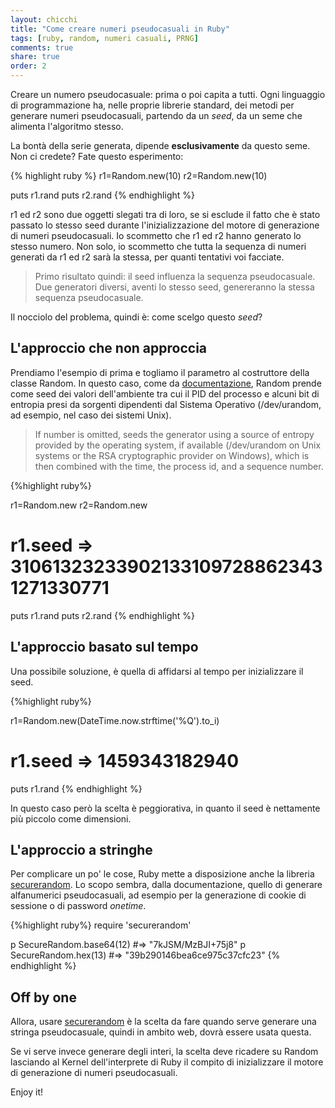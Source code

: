 ```yaml
---
layout: chicchi
title: "Come creare numeri pseudocasuali in Ruby"
tags: [ruby, random, numeri casuali, PRNG]
comments: true
share: true
order: 2
---
```


Creare un numero pseudocasuale: prima o poi capita a tutti. Ogni linguaggio di
programmazione ha, nelle proprie librerie standard, dei metodi per generare
numeri pseudocasuali, partendo da un _seed_, da un seme che alimenta
l'algoritmo stesso.

La bontà della serie generata, dipende **esclusivamente** da questo seme. Non
ci credete? Fate questo esperimento:

{% highlight ruby %}
r1=Random.new(10)
r2=Random.new(10)

puts r1.rand
puts r2.rand
{% endhighlight %}

r1 ed r2 sono due oggetti slegati tra di loro, se si esclude il fatto che è
stato passato lo stesso seed durante l'inizializzazione del motore di
generazione di numeri pseudocasuali. Io scommetto che r1 ed r2 hanno generato
lo stesso numero. Non solo, io scommetto che tutta la sequenza di numeri
generati da r1 ed r2 sarà la stessa, per quanti tentativi voi facciate.

> Primo risultato quindi: il seed influenza la sequenza pseudocasuale. Due
> generatori diversi, aventi lo stesso seed, genereranno la stessa sequenza
> pseudocasuale.

Il nocciolo del problema, quindi è: come scelgo questo _seed_?

## L'approccio che non approccia

Prendiamo l'esempio di prima e togliamo il parametro al costruttore della
classe Random. In questo caso, come da
[documentazione](http://ruby-doc.org/core-2.3.0/Random.html), Random prende
come seed dei valori dell'ambiente tra cui il PID del processo e alcuni bit di
entropia presi da sorgenti dipendenti dal Sistema Operativo (/dev/urandom, ad
esempio, nel caso dei sistemi Unix).

> If number is omitted, seeds the generator using a source of entropy provided
> by the operating system, if available (/dev/urandom on Unix systems or the
> RSA cryptographic provider on Windows), which is then combined with the time,
> the process id, and a sequence number.

{%highlight ruby%}

r1=Random.new
r2=Random.new

# r1.seed => 310613232339021331097288623431271330771
puts r1.rand
puts r2.rand
{% endhighlight %}

## L'approccio basato sul tempo

Una possibile soluzione, è quella di affidarsi al tempo per inizializzare il
seed.

{%highlight ruby%}

r1=Random.new(DateTime.now.strftime('%Q').to_i)

# r1.seed => 1459343182940

puts r1.rand
{% endhighlight %}

In questo caso però la scelta è peggiorativa, in quanto il seed è nettamente
più piccolo come dimensioni.

## L'approccio a stringhe

Per complicare un po' le cose, Ruby mette a disposizione anche la libreria
[securerandom](http://ruby-doc.org/stdlib-2.3.0/libdoc/securerandom/rdoc/SecureRandom.html).
Lo scopo sembra, dalla documentazione, quello di generare alfanumerici
pseudocasuali, ad esempio per la generazione di cookie di sessione o di
password _onetime_.

{%highlight ruby%}
require 'securerandom'

p SecureRandom.base64(12) #=> "7kJSM/MzBJI+75j8"
p SecureRandom.hex(13)    #=> "39b290146bea6ce975c37cfc23"
{% endhighlight %}

## Off by one

Allora, usare
[securerandom](http://ruby-doc.org/stdlib-2.3.0/libdoc/securerandom/rdoc/SecureRandom.html)
è la scelta da fare quando serve generare una stringa pseudocasuale, quindi in
ambito web, dovrà essere usata questa.

Se vi serve invece generare degli interi, la scelta deve ricadere su Random
lasciando al Kernel dell'interprete di Ruby il compito di inizializzare il
motore di generazione di numeri pseudocasuali.

Enjoy it!
